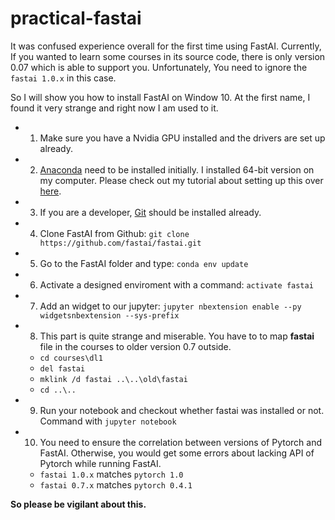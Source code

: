 # practical-fastai

It was confused experience overall for the first time using FastAI. Currently, If you wanted to learn some courses in its source code, there is only version 0.07 which is able to support you. Unfortunately, You need to ignore the `fastai 1.0.x` in this case.

So I will show you how to install FastAI on Window 10. At the first name, I found it very strange and right now I am used to it.

- 1. Make sure you have a Nvidia GPU installed and the drivers are set up already.
- 2. [Anaconda](https://www.anaconda.com/download/?lang=en-us#download) need to be installed initially. I installed 64-bit version on my computer. Please check out my tutorial about setting up this over [here](https://github.com/bangoc123/learn-machine-learning-in-two-months/blob/master/essential-installs/vn-windows-python-and-libraries-installations.MD#4-anaconda). 
- 3. If you are a developer, [Git](https://gitforwindows.org/) should be installed already.
- 4. Clone FastAI from Github: `git clone https://github.com/fastai/fastai.git` 
- 5. Go to the FastAI folder and type: `conda env update`
- 6. Activate a designed enviroment with a command:  `activate fastai`
- 7. Add an widget to our jupyter: `jupyter nbextension enable --py widgetsnbextension --sys-prefix`
- 8. This part is quite strange and miserable. You have to to map **fastai** file in the courses to older version 0.7 outside.
  - `cd courses\dl1`
  - `del fastai`
  - `mklink /d fastai ..\..\old\fastai`
  - `cd ..\..`
- 9. Run your notebook and checkout whether fastai was installed or not. Command with `jupyter notebook`
- 10. You need to ensure the correlation between versions of Pytorch and FastAI. Otherwise, you would get some errors about lacking API of Pytorch while running FastAI.
  - `fastai 1.0.x` matches `pytorch 1.0`
  - `fastai 0.7.x` matches `pytorch 0.4.1`

**So please be vigilant about this.**



